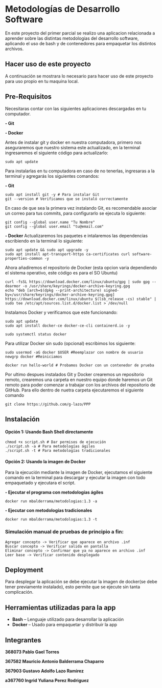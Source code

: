 # Metodologías de Desarrollo Software

En este proyecto del primer parcial se realizo una aplicacion relacionada a aprender sobre las distintas metodologias del desarrollo software, aplicando
el uso de bash y de contenedores para empaquetar los distintos archivos.

## Hacer uso de este proyecto

A continuación se mostrara lo necesario para hacer uso de este proyecto para uso propio en tu maquina local.

## Pre-Requisitos

Necesitaras contar con las siguientes aplicaciones descargadas en tu computador.

**- Git**

**- Docker**
  
Antes de instalar git y docker en nuestra computadora, primero nos aseguraremos que nuestro sistema este actualizado,
en la terminal ingresaremos el siguiente código para actualizarlo:

```
sudo apt update
```

Para instalarlas en tu computadora en caso de no tenerlas, ingresaras a la terminal y agregarás los siguientes comandos:

**- Git**
```
sudo apt install git -y # Para instalar Git
git --version # Verificamos que se instaló correctamente
```
En caso de que sea la primera vez instalando Git, es recomendable asociar un correo para tus commits, para configurarlo se ejecuta lo siguiente:
```
git config --global user.name "Tu Nombre"
git config --global user.email "tu@email.com"
```
**- Docker**
Actualizaremos los paquetes e intalaremos las dependencias escribiendo en la terminal lo siguiente:
```
sudo apt update && sudo apt upgrade -y
sudo apt install apt-transport-https ca-certificates curl software-properties-common -y
```
Ahora añadiremos el repositorio de Docker (esta opcion varia dependiendo el sistema operativo, este código es para el SO Ubuntu)
```
curl -fsSL https://download.docker.com/linux/ubuntu/gpg | sudo gpg --dearmor -o /usr/share/keyrings/docker-archive-keyring.gpg
echo "deb [arch=$(dpkg --print-architecture) signed-by=/usr/share/keyrings/docker-archive-keyring.gpg] https://download.docker.com/linux/ubuntu $(lsb_release -cs) stable" | sudo tee /etc/apt/sources.list.d/docker.list > /dev/null
```
Instalamos Docker y verificamos que este funcionando:
```
sudo apt update
sudo apt install docker-ce docker-ce-cli containerd.io -y
```
```
sudo systemctl status docker
```
Para utilizar Docker sin sudo (opcional) escribimos los siguiente:
```
sudo usermod -aG docker $USER #Reemplazar con nombre de usuario
newgrp docker #Reiniciamos
```
```
docker run hello-world # Probamos Docker con un contenedor de prueba
```
Por ultimo despues instalados Git y Docker crearemos un repositorio remoto, crearemos una carpeta en nuestro equipo donde haremos un Git remoto para poder comenzar a trabajar con los archivos
del repositorio de GitHub.
Para ello dentro de nuetra carpeta ejecutaremos el siguiente comando

```
git clone https://github.com/g-lazo/PPP
```
## Instalación

#### Opción 1: Usando Bash Shell directamente

```
chmod +x script.sh # Dar permisos de ejecución
./script.sh -a # Para metodologías ágiles
./script.sh -t # Para metodologías tradicionales
```

#### Opción 2: Usando la imagen de Docker
Para la ejecución mediante la imagen de Docker, ejecutamos el siguiente comando en la terminal para descargar y ejecutar la imagen con todo empaquetado y ejecutara el script.

**- Ejecutar el programa con metodologías ágiles**
```
docker run mbalderrama/metodologias:1.3 -a
```

**- Ejecutar con metodologías tradicionales**
```
docker run mbalderrama/metodologias:1.3 -t
```


### Simulación manual de pruebas de principio a fin:

```
Agregar concepto -> Verificar que aparece en archivo .inf
Buscar concepto -> Verificar salida en pantalla
Eliminar concepto -> Confirmar que ya no aparece en archivo .inf
Leer base -> Verificar contenido desplegado
```

## Deployment

Para desplegar la aplicación se debe ejecutar la imagen de docker(se debe tener previamente instalado), esto permite que se ejecute sin tanta complicación.

## Herramientas utilizadas para la app

* **Bash** – Lenguaje utilizado para desarrollar la aplicación
* **Docker** – Usado para empaquetar y distribuir la app


## Integrantes
**368073 Pablo Gael Torres** 

**367582 Mauricio Antonio Balderrama Chaparro** 

**367903 Gustavo Adolfo Lazo Ramirez** 

**a367760 Ingrid Yuliana Perez Rodriguez** 
